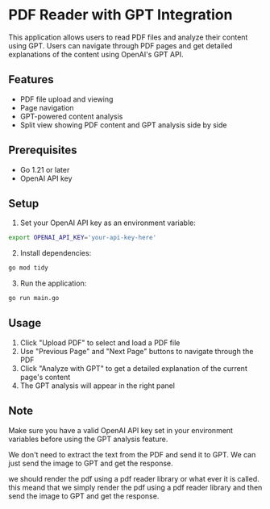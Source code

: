 # PDF Reader with GPT Integration

This application allows users to read PDF files and analyze their content using GPT. Users can navigate through PDF pages and get detailed explanations of the content using OpenAI's GPT API.

## Features

- PDF file upload and viewing
- Page navigation
- GPT-powered content analysis
- Split view showing PDF content and GPT analysis side by side

## Prerequisites

- Go 1.21 or later
- OpenAI API key

## Setup

1. Set your OpenAI API key as an environment variable:
```bash
export OPENAI_API_KEY='your-api-key-here'
```

2. Install dependencies:
```bash
go mod tidy
```

3. Run the application:
```bash
go run main.go
```

## Usage

1. Click "Upload PDF" to select and load a PDF file
2. Use "Previous Page" and "Next Page" buttons to navigate through the PDF
3. Click "Analyze with GPT" to get a detailed explanation of the current page's content
4. The GPT analysis will appear in the right panel

## Note

Make sure you have a valid OpenAI API key set in your environment variables before using the GPT analysis feature.




We don't need to extract the text from the PDF and send it to GPT. We can just send the image to GPT and get the response.

we should render the pdf using a pdf reader library or what ever it is called. this meand that we simply render the pdf using a pdf reader library and then send the image to GPT and get the response.